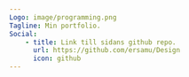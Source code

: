 ```yaml
---
Logo: image/programming.png
Tagline: Min portfolio.
Social:
    - title: Link till sidans github repo.
      url: https://github.com/ersamu/Design
      icon: github
---
```


